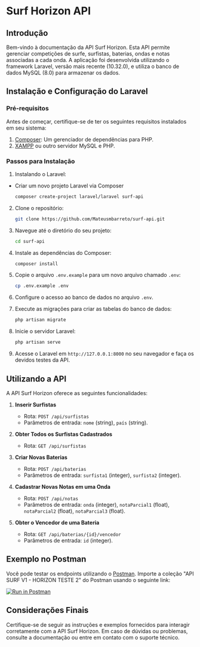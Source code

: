 # Surf Horizon API

## Introdução

Bem-vindo à documentação da API Surf Horizon. Esta API permite gerenciar competições de surfe, surfistas, baterias, ondas e notas associadas a cada onda. A aplicação foi desenvolvida utilizando o framework Laravel, versão mais recente (10.32.0), e utiliza o banco de dados MySQL (8.0) para armazenar os dados.

## Instalação e Configuração do Laravel

### Pré-requisitos

Antes de começar, certifique-se de ter os seguintes requisitos instalados em seu sistema:

1. [Composer](https://getcomposer.org/): Um gerenciador de dependências para PHP.
2. [XAMPP](https://www.apachefriends.org/index.html) ou outro servidor MySQL e PHP.

### Passos para Instalação

1. Instalando o Laravel:
- Criar um novo projeto Laravel via Composer
    ```bash
    composer create-project laravel/laravel surf-api
    ```
    
2. Clone o repositório:

    ```bash
    git clone https://github.com/Mateusmbarreto/surf-api.git
    ```

3. Navegue até o diretório do seu projeto:

    ```bash
    cd surf-api
    ```

4. Instale as dependências do Composer:

    ```bash
    composer install
    ```

5. Copie o arquivo `.env.example` para um novo arquivo chamado `.env`:

    ```bash
    cp .env.example .env
    ```

6. Configure o acesso ao banco de dados no arquivo `.env`.

7. Execute as migrações para criar as tabelas do banco de dados:

    ```bash
    php artisan migrate
    ```

8. Inicie o servidor Laravel:

    ```bash
    php artisan serve
    ```

9. Acesse o Laravel em `http://127.0.0.1:8000` no seu navegador e faça os devidos testes da API.

## Utilizando a API

A API Surf Horizon oferece as seguintes funcionalidades:

1. **Inserir Surfistas**
   - Rota: `POST /api/surfistas`
   - Parâmetros de entrada: `nome` (string), `país` (string).

2. **Obter Todos os Surfistas Cadastrados**
   - Rota: `GET /api/surfistas`

3. **Criar Novas Baterias**
   - Rota: `POST /api/baterias`
   - Parâmetros de entrada: `surfista1` (integer), `surfista2` (integer).

4. **Cadastrar Novas Notas em uma Onda**
   - Rota: `POST /api/notas`
   - Parâmetros de entrada: `onda` (integer), `notaParcial1` (float), `notaParcial2` (float), `notaParcial3` (float).

5. **Obter o Vencedor de uma Bateria**
   - Rota: `GET /api/baterias/{id}/vencedor`
   - Parâmetros de entrada: `id` (integer).

## Exemplo no Postman

Você pode testar os endpoints utilizando o [Postman](https://www.postman.com/). Importe a coleção "API SURF V1 - HORIZON TESTE 2" do Postman usando o seguinte link:

[![Run in Postman](https://run.pstmn.io/button.svg)](https://app.getpostman.com/run-collection/af29ea6f-4ede-4233-bf09-e6196e413cc0)

## Considerações Finais

Certifique-se de seguir as instruções e exemplos fornecidos para interagir corretamente com a API Surf Horizon. Em caso de dúvidas ou problemas, consulte a documentação ou entre em contato com o suporte técnico.
